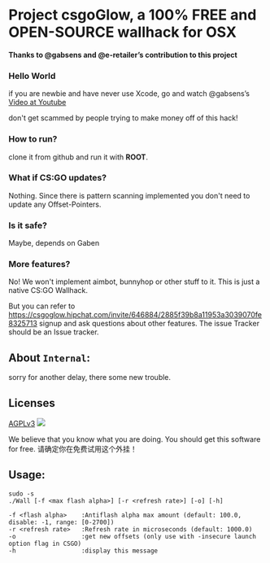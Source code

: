 # Project csgoGlow, a 100% FREE and OPEN-SOURCE wallhack for OSX

**Thanks to @gabsens and @e-retailer’s contribution to this project**

### Hello World
if you are newbie and have never use Xcode, go and watch @gabsens’s [Video at Youtube](https://www.youtube.com/watch?v=AefIiBg2HKU)

don't get scammed by people trying to make money off of this hack!

### How to run?
clone it from github and run it with **ROOT**.

### What if CS:GO updates?
Nothing. Since there is pattern scanning implemented you don't need to update any Offset-Pointers.

### Is it safe?
Maybe, depends on Gaben

### More features?
No! We won't implement aimbot, bunnyhop or other stuff to it. This is just a native CS:GO Wallhack.

But you can refer to https://csgoglow.hipchat.com/invite/646884/2885f39b8a11953a3039070fe8325713 signup and ask questions about other features. The issue Tracker should be an Issue tracker.

## About `Internal`:
sorry for another delay, there some new trouble.

## Licenses
[AGPLv3](https://www.gnu.org/licenses/agpl-3.0.html)
![](https://camo.githubusercontent.com/cab2b2b8ca7a05fdb59e6ded7fd4645f3a23ab7f/68747470733a2f2f7777772e676e752e6f72672f67726170686963732f6167706c76332d3135357835312e706e67)

We believe that you know what you are doing. You should get this software for free.
请确定你在免费试用这个外挂！



## Usage: 
	sudo -s
	./Wall [-f <max flash alpha>] [-r <refresh rate>] [-o] [-h]

	-f <flash alpha>	:Antiflash alpha max amount (default: 100.0, disable: -1, range: [0-2700])
	-r <refresh rate>	:Refresh rate in microseconds (default: 1000.0)
	-o					:get new offsets (only use with -insecure launch option flag in CSGO)
	-h					:display this message

